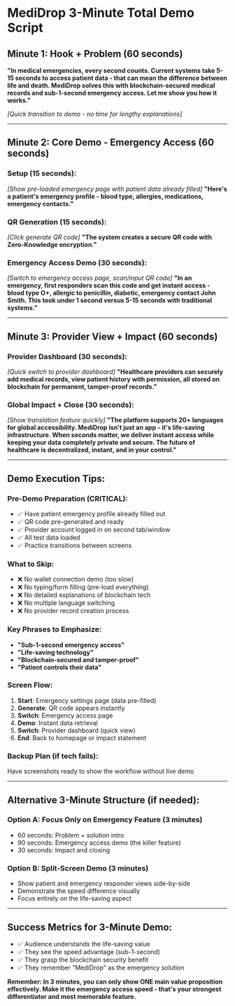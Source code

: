 # MediDrop 3-Minute Total Demo Script

## **Minute 1: Hook + Problem (60 seconds)**
**"In medical emergencies, every second counts. Current systems take 5-15 seconds to access patient data - that can mean the difference between life and death. MediDrop solves this with blockchain-secured medical records and sub-1-second emergency access. Let me show you how it works."**

*[Quick transition to demo - no time for lengthy explanations]*

---

## **Minute 2: Core Demo - Emergency Access (60 seconds)**

### **Setup (15 seconds):**
*[Show pre-loaded emergency page with patient data already filled]*
**"Here's a patient's emergency profile - blood type, allergies, medications, emergency contacts."**

### **QR Generation (15 seconds):**
*[Click generate QR code]*
**"The system creates a secure QR code with Zero-Knowledge encryption."**

### **Emergency Access Demo (30 seconds):**
*[Switch to emergency access page, scan/input QR code]*
**"In an emergency, first responders scan this code and get instant access - blood type O+, allergic to penicillin, diabetic, emergency contact John Smith. This took under 1 second versus 5-15 seconds with traditional systems."**

---

## **Minute 3: Provider View + Impact (60 seconds)**

### **Provider Dashboard (30 seconds):**
*[Quick switch to provider dashboard]*
**"Healthcare providers can securely add medical records, view patient history with permission, all stored on blockchain for permanent, tamper-proof records."**

### **Global Impact + Close (30 seconds):**
*[Show translation feature quickly]*
**"The platform supports 20+ languages for global accessibility. MediDrop isn't just an app - it's life-saving infrastructure. When seconds matter, we deliver instant access while keeping your data completely private and secure. The future of healthcare is decentralized, instant, and in your control."**

---

## **Demo Execution Tips:**

### **Pre-Demo Preparation (CRITICAL):**
- ✅ Have patient emergency profile already filled out
- ✅ QR code pre-generated and ready
- ✅ Provider account logged in on second tab/window
- ✅ All test data loaded
- ✅ Practice transitions between screens

### **What to Skip:**
- ❌ No wallet connection demo (too slow)
- ❌ No typing/form filling (pre-load everything)
- ❌ No detailed explanations of blockchain tech
- ❌ No multiple language switching
- ❌ No provider record creation process

### **Key Phrases to Emphasize:**
- **"Sub-1-second emergency access"**
- **"Life-saving technology"**
- **"Blockchain-secured and tamper-proof"**
- **"Patient controls their data"**

### **Screen Flow:**
1. **Start**: Emergency settings page (data pre-filled)
2. **Generate**: QR code appears instantly
3. **Switch**: Emergency access page
4. **Demo**: Instant data retrieval
5. **Switch**: Provider dashboard (quick view)
6. **End**: Back to homepage or impact statement

### **Backup Plan (if tech fails):**
Have screenshots ready to show the workflow without live demo

---

## **Alternative 3-Minute Structure (if needed):**

### **Option A: Focus Only on Emergency Feature (3 minutes)**
- 60 seconds: Problem + solution intro
- 90 seconds: Emergency access demo (the killer feature)
- 30 seconds: Impact and closing

### **Option B: Split-Screen Demo (3 minutes)**
- Show patient and emergency responder views side-by-side
- Demonstrate the speed difference visually
- Focus entirely on the life-saving aspect

---

## **Success Metrics for 3-Minute Demo:**
- ✅ Audience understands the life-saving value
- ✅ They see the speed advantage (sub-1-second)
- ✅ They grasp the blockchain security benefit
- ✅ They remember "MediDrop" as the emergency solution

**Remember: In 3 minutes, you can only show ONE main value proposition effectively. Make it the emergency access speed - that's your strongest differentiator and most memorable feature.**
